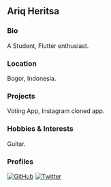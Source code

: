 ## Ariq Heritsa

### Bio
A Student, Flutter enthusiast.

### Location
Bogor, Indonesia.

### Projects
Voting App, Instagram cloned app.

### Hobbies & Interests
Guitar.

### Profiles
[![GitHub][github-img]](https://github.com/Heritsam) 
[![Twitter][twitter-img]](https://twitter.com/heritsam)
  
<!-- Don't edit the below 2 lines -->
[twitter-img]: https://i.imgur.com/wWzX9uB.png
[github-img]: https://i.imgur.com/9I6NRUm.png